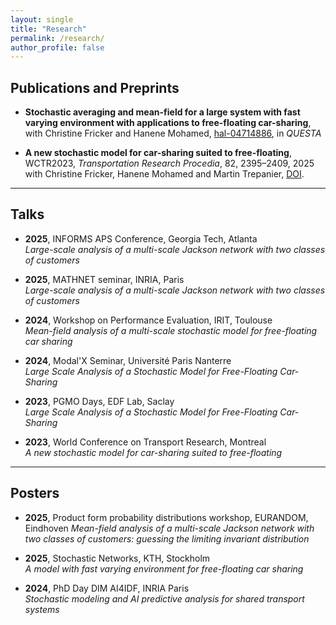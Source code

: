 ```yaml
---
layout: single
title: "Research"
permalink: /research/
author_profile: false
---
```


## Publications and Preprints

- **Stochastic averaging and mean-field for a large system with fast varying environment with applications to free-floating car-sharing**,  
  with Christine Fricker and Hanene Mohamed, <a href="https://hal.science/hal-04714886" target="_blank">hal-04714886</a>, in *QUESTA*

- **A new stochastic model for car-sharing suited to free-floating**, WCTR2023, *Transportation Research Procedia*, 82, 2395–2409, 2025  
  with Christine Fricker, Hanene Mohamed and Martin Trepanier, <a href="https://www.google.com/url?q=https%3A%2F%2Fwww.sciencedirect.com%2Fscience%2Farticle%2Fpii%2FS2352146524004939&sa=D" target="_blank">DOI</a>.



---

## Talks

- **2025**, INFORMS APS Conference, Georgia Tech, Atlanta  
  *Large-scale analysis of a multi-scale Jackson network with two classes of customers*

- **2025**, MATHNET seminar, INRIA, Paris  
  *Large-scale analysis of a multi-scale Jackson network with two classes of customers*

- **2024**, Workshop on Performance Evaluation, IRIT, Toulouse  
  *Mean-field analysis of a multi-scale stochastic model for free-floating car sharing*

- **2024**, Modal'X Seminar, Université Paris Nanterre  
  *Large Scale Analysis of a Stochastic Model for Free-Floating Car-Sharing*

- **2023**, PGMO Days, EDF Lab, Saclay  
  *Large Scale Analysis of a Stochastic Model for Free-Floating Car-Sharing*

- **2023**, World Conference on Transport Research, Montreal  
  *A new stochastic model for car-sharing suited to free-floating*

---

## Posters
- **2025**, Product form probability distributions workshop, EURANDOM, Eindhoven
  *Mean-field analysis of a multi-scale Jackson network with two classes of customers:
  guessing the limiting invariant distribution*

- **2025**, Stochastic Networks, KTH, Stockholm  
  *A model with fast varying environment for free-floating car sharing*

- **2024**, PhD Day DIM AI4IDF, INRIA Paris  
  *Stochastic modeling and AI predictive analysis for shared transport systems*
